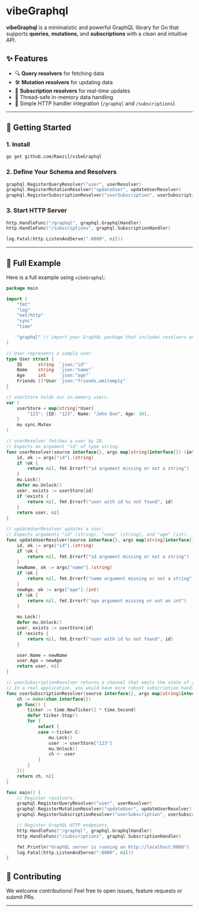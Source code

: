 # vibeGraphql

**vibeGraphql** is a minimalistic and powerful GraphQL library for Go that supports **queries**, **mutations**, and **subscriptions** with a clean and intuitive API.

## ✨ Features

- 🔍 **Query resolvers** for fetching data  
- 🛠️ **Mutation resolvers** for updating data  
- 📡 **Subscription resolvers** for real-time updates  
- 🧵 Thread-safe in-memory data handling  
- 🔌 Simple HTTP handler integration (`/graphql` and `/subscriptions`)  

---

## 🚀 Getting Started

### 1. Install

```bash
go get github.com/Raezil/vibeGraphql
```

### 2. Define Your Schema and Resolvers

```go
graphql.RegisterQueryResolver("user", userResolver)
graphql.RegisterMutationResolver("updateUser", updateUserResolver)
graphql.RegisterSubscriptionResolver("userSubscription", userSubscriptionResolver)
```

### 3. Start HTTP Server

```go
http.HandleFunc("/graphql", graphql.GraphqlHandler)
http.HandleFunc("/subscriptions", graphql.SubscriptionHandler)

log.Fatal(http.ListenAndServe(":8080", nil))
```

---

## 🧪 Full Example

Here is a full example using `vibeGraphql`:

```go
package main

import (
	"fmt"
	"log"
	"net/http"
	"sync"
	"time"

	"graphql" // import your GraphQL package that includes resolvers and handlers
)

// User represents a sample user.
type User struct {
	ID      string  `json:"id"`
	Name    string  `json:"name"`
	Age     int     `json:"age"`
	Friends []*User `json:"friends,omitempty"`
}

// userStore holds our in-memory users.
var (
	userStore = map[string]*User{
		"123": {ID: "123", Name: "John Doe", Age: 30},
	}
	mu sync.Mutex
)

// userResolver fetches a user by ID.
// Expects an argument "id" of type string.
func userResolver(source interface{}, args map[string]interface{}) (interface{}, error) {
	id, ok := args["id"].(string)
	if !ok {
		return nil, fmt.Errorf("id argument missing or not a string")
	}
	mu.Lock()
	defer mu.Unlock()
	user, exists := userStore[id]
	if !exists {
		return nil, fmt.Errorf("user with id %s not found", id)
	}
	return user, nil
}

// updateUserResolver updates a user.
// Expects arguments "id" (string), "name" (string), and "age" (int).
func updateUserResolver(source interface{}, args map[string]interface{}) (interface{}, error) {
	id, ok := args["id"].(string)
	if !ok {
		return nil, fmt.Errorf("id argument missing or not a string")
	}
	newName, ok := args["name"].(string)
	if !ok {
		return nil, fmt.Errorf("name argument missing or not a string")
	}
	newAge, ok := args["age"].(int)
	if !ok {
		return nil, fmt.Errorf("age argument missing or not an int")
	}

	mu.Lock()
	defer mu.Unlock()
	user, exists := userStore[id]
	if !exists {
		return nil, fmt.Errorf("user with id %s not found", id)
	}

	user.Name = newName
	user.Age = newAge
	return user, nil
}

// userSubscriptionResolver returns a channel that emits the state of a user every 2 seconds.
// In a real application, you would have more robust subscription handling and cancellation.
func userSubscriptionResolver(source interface{}, args map[string]interface{}) (interface{}, error) {
	ch := make(chan interface{})
	go func() {
		ticker := time.NewTicker(2 * time.Second)
		defer ticker.Stop()
		for {
			select {
			case <-ticker.C:
				mu.Lock()
				user := userStore["123"]
				mu.Unlock()
				ch <- user
			}
		}
	}()
	return ch, nil
}

func main() {
	// Register resolvers.
	graphql.RegisterQueryResolver("user", userResolver)
	graphql.RegisterMutationResolver("updateUser", updateUserResolver)
	graphql.RegisterSubscriptionResolver("userSubscription", userSubscriptionResolver)

	// Register GraphQL HTTP endpoints.
	http.HandleFunc("/graphql", graphql.GraphqlHandler)
	http.HandleFunc("/subscriptions", graphql.SubscriptionHandler)

	fmt.Println("GraphQL server is running on http://localhost:8080")
	log.Fatal(http.ListenAndServe(":8080", nil))
}
```

## 💬 Contributing

We welcome contributions! Feel free to open issues, feature requests or submit PRs.


---
